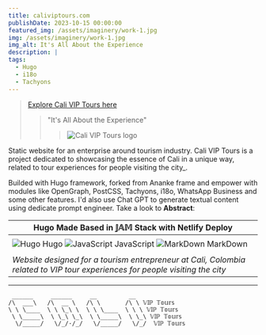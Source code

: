 ```yaml
---
title: caliviptours.com
publishDate: 2023-10-15 00:00:00
featured_img: /assets/imaginery/work-1.jpg
img: /assets/imaginery/work-1.jpg
img_alt: It's All About the Experience
description: |
tags:
  - Hugo
  - i18o
  - Tachyons
---
```

> [Explore Cali VIP Tours here](https://caliviptours.com/tours/)
>
> > "It's All About the Experience"
> > > 
> > > ![Cali VIP Tours logo](https://caliviptours.com/logos/logo-trans.png)

Static website for an enterprise around tourism industry. Cali VIP Tours is a project dedicated to showcasing the essence of Cali in a unique way, related to tour experiences for people visiting the city_.

Builded with Hugo framework, forked from Ananke frame and empower with modules like OpenGraph, PostCSS, Tachyons, i18o, WhatsApp Business and some other features. I'd also use Chat GPT to generate textual content using dedicate prompt engineer. Take a look to **Abstract**:

|  Hugo Made Based in 𝕁𝔸𝕄 Stack with Netlify Deploy  |
|----------------------------------------------------------------|
|                                                                |
| ![Hugo](https://i.imgur.com/44EVa6K.png) Hugo ![JavaScript](https://img.icons8.com/color/48/000000/javascript.png) JavaScript ![MarkDown](https://img.icons8.com/color/48/000000/markdown.png) MarkDown  | 
|                                                                |
| _Website designed for a tourism entrepreneur at Cali, Colombia related to VIP tour experiences for people visiting the city_ |

--- 
```
 ______     ______     __         __
/\  ___\   /\  __ \   /\ \       /\ \ 𝕍𝕀ℙ 𝕋𝕠𝕦𝕣𝕤
\ \ \____  \ \ \_\ \  \ \ \____  \ \ \ 𝕍𝕀ℙ 𝕋𝕠𝕦𝕣𝕤
 \ \_____\  \ \_\ \_\  \ \_____\  \ \_\ 𝕍𝕀ℙ 𝕋𝕠𝕦𝕣𝕤 
  \/_____/   \/_/·/_/   \/_____/   \/_/  𝕍𝕀ℙ 𝕋𝕠𝕦𝕣𝕤 
```